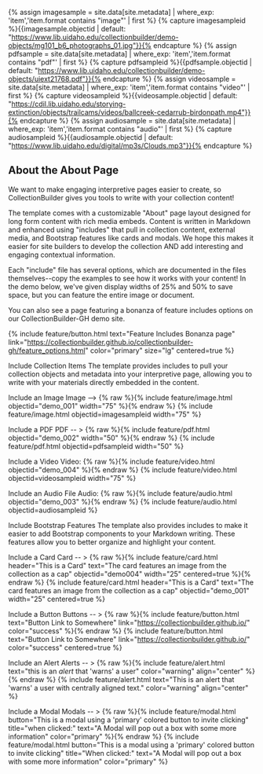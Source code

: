 {% assign imagesample = site.data[site.metadata] | where_exp: 'item','item.format contains "image"' | first %} {% capture imagesampleid %}{{imagesample.objectid | default: "https://www.lib.uidaho.edu/collectionbuilder/demo-objects/mg101_b6_photographs_01.jpg"}}{% endcapture %} {% assign pdfsample = site.data[site.metadata] | where_exp: 'item','item.format contains "pdf"' | first %} {% capture pdfsampleid %}{{pdfsample.objectid | default: "https://www.lib.uidaho.edu/collectionbuilder/demo-objects/uiext21768.pdf"}}{% endcapture %} {% assign videosample = site.data[site.metadata] | where_exp: 'item','item.format contains "video"' | first %} {% capture videosampleid %}{{videosample.objectid | default: "https://cdil.lib.uidaho.edu/storying-extinction/objects/trailcams/videos/ballcreek-cedarrub-birdonpath.mp4"}}{% endcapture %} {% assign audiosample = site.data[site.metadata] | where_exp: 'item','item.format contains "audio"' | first %} {% capture audiosampleid %}{{audiosample.objectid | default: "https://www.lib.uidaho.edu/digital/mp3s/Clouds.mp3"}}{% endcapture %}

## About the About Page
We want to make engaging interpretive pages easier to create, so CollectionBuilder gives you tools to write with your collection content!

The template comes with a customizable "About" page layout designed for long form content with rich media embeds. Content is written in Markdown and enhanced using "includes" that pull in collection content, external media, and Bootstrap features like cards and modals. We hope this makes it easier for site builders to develop the collection AND add interesting and engaging contextual information.

Each "include" file has several options, which are documented in the files themselves--copy the examples to see how it works with your content! In the demo below, we've given display widths of 25% and 50% to save space, but you can feature the entire image or document.

You can also see a page featuring a bonanza of feature includes options on our CollectionBuilder-GH demo site.

{% include feature/button.html text="Feature Includes Bonanza page" link="https://collectionbuilder.github.io/collectionbuilder-gh/feature_options.html" color="primary" size="lg" centered=true %}

Include Collection Items
The template provides includes to pull your collection objects and metadata into your interpretive page, allowing you to write with your materials directly embedded in the content.

Include an Image
Image --> {% raw %}{% include feature/image.html objectid="demo_001" width="75" %}{% endraw %}
{% include feature/image.html objectid=imagesampleid width="75" %}

Include a PDF
PDF -- > {% raw %}{% include feature/pdf.html objectid="demo_002"  width="50" %}{% endraw %}
{% include feature/pdf.html objectid=pdfsampleid width="50" %}

Include a Video
Video: {% raw %}{% include feature/video.html objectid="demo_004" %}{% endraw %}
{% include feature/video.html objectid=videosampleid width="75" %}

Include an Audio File
Audio: {% raw %}{% include feature/audio.html objectid="demo_003" %}{% endraw %}
{% include feature/audio.html objectid=audiosampleid %}

Include Bootstrap Features
The template also provides includes to make it easier to add Bootstrap components to your Markdown writing. These features allow you to better organize and highlight your content.

Include a Card
Card -- > {% raw %}{% include feature/card.html header="This is a Card" text="The card features an image from the collection as a cap" objectid="demo004" width="25" centered=true %}{% endraw %}
{% include feature/card.html header="This is a Card" text="The card features an image from the collection as a cap" objectid="demo_001" width="25" centered=true %}

Include a Button
Buttons -- > {% raw %}{% include feature/button.html text="Button Link to Somewhere" link="https://collectionbuilder.github.io/" color="success" %}{% endraw %}
{% include feature/button.html text="Button Link to Somewhere" link="https://collectionbuilder.github.io/" color="success" centered=true %}

Include an Alert
Alerts -- > {% raw %}{% include feature/alert.html text="this is an *alert* that 'warns' a user" color="warning" align="center" %}{% endraw %}
{% include feature/alert.html text="This is an alert that 'warns' a user with centrally aligned text." color="warning" align="center" %}

Include a Modal
Modals -- > {% raw %}{% include feature/modal.html button="This is a modal using a 'primary' colored button to invite clicking" title="when clicked:" text="A Modal will pop out a box with some more information" color="primary"  %}{% endraw %}
{% include feature/modal.html button="This is a modal using a 'primary' colored button to invite clicking" title="When clicked:" text="A Modal will pop out a box with some more information" color="primary" %}
